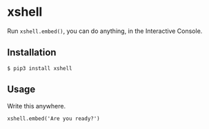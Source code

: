 # xshell

Run `xshell.embed()`, you can do anything, in the Interactive Console.
## Installation

```
$ pip3 install xshell
```

## Usage

Write this anywhere.
```
xshell.embed('Are you ready?')
```
